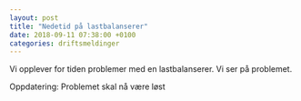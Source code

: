 ```yaml
---
layout: post
title: "Nedetid på lastbalanserer"
date: 2018-09-11 07:38:00 +0100 
categories: driftsmeldinger
---
```

Vi opplever for tiden problemer med en lastbalanserer. Vi ser på problemet.


Oppdatering: Problemet skal nå være løst
